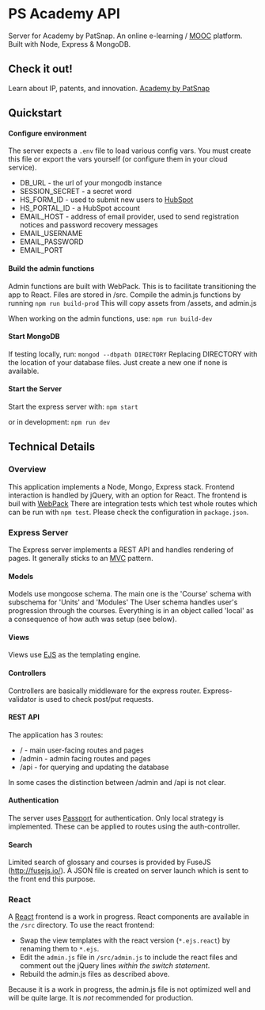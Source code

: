 # PS Academy API

Server for Academy by PatSnap.
An online e-learning / [MOOC](https://en.wikipedia.org/wiki/Massive_open_online_course) platform. 
Built with Node, Express & MongoDB.

## Check it out!

Learn about IP, patents, and innovation.
[Academy by PatSnap](https://academy.patsnap.com)

## Quickstart

#### Configure environment

The server expects a `.env` file to load various config vars. You must create this file or export the vars yourself (or configure them in your cloud service). 

* DB_URL  - the url of your mongodb instance
* SESSION_SECRET - a secret word
* HS_FORM_ID - used to submit new users to [HubSpot](https://www.hubspot.com/)
* HS_PORTAL_ID - a HubSpot account
* EMAIL_HOST - address of email provider, used to send registration notices and password recovery messages
* EMAIL_USERNAME 
* EMAIL_PASSWORD
* EMAIL_PORT

#### Build the admin functions
Admin functions are built with WebPack. This is to facilitate transitioning the app to React. Files are stored in /src. 
Compile the admin.js functions by running
`npm run build-prod`
This will copy assets from /assets, and admin.js 

When working on the admin functions, use: 
`npm run build-dev`

#### Start MongoDB
If testing locally, run: 
`mongod --dbpath DIRECTORY`
Replacing DIRECTORY with the location of your database files. Just create a new one if none is available. 

#### Start the Server
Start the express server with: 
`npm start`

or in development: 
`npm run dev`

## Technical Details

### Overview
This application implements a Node, Mongo, Express stack. Frontend interaction is handled by jQuery, with an option for React. The frontend is buil with [WebPack](https://webpack.js.org/) There are integration tests which test whole routes which can be run with `npm test`. Please check the configuration in `package.json`. 

### Express Server
The Express server implements a REST API and handles rendering of pages. It generally sticks to an [MVC](https://en.wikipedia.org/wiki/Model%E2%80%93view%E2%80%93controller) pattern. 

#### Models
Models use mongoose schema. The main one is the 'Course' schema with subschema for 'Units' and 'Modules'
The User schema handles user's progression through the courses. Everything is in an object called 'local' as a consequence of how auth was setup (see below). 

#### Views
Views use [EJS](http://ejs.co/) as the templating engine.

#### Controllers
Controllers are basically middleware for the express router. Express-validator is used to check post/put requests. 

#### REST API
The application has 3 routes:
* / - main user-facing routes and pages
* /admin - admin facing routes and pages
* /api - for querying and updating the database

In some cases the distinction between /admin and /api is not clear. 

#### Authentication
The server uses [Passport](http://www.passportjs.org/) for authentication. Only local strategy is implemented. These can be applied to routes using the auth-controller. 

#### Search
Limited search of glossary and courses is provided by FuseJS (http://fusejs.io/). A JSON file is created on server launch which is sent to the front end this purpose. 

### React
A [React](https://reactjs.org/) frontend is a work in progress. React components are available in the `/src` directory.  To use the react frontend:

* Swap the view templates with the react version (`*.ejs.react`) by renaming them to `*.ejs`. 
* Edit the `admin.js` file in `/src/admin.js` to include the react files and comment out the jQuery lines *within the switch statement*.
* Rebuild the admin.js files as described above. 

Because it is a work in progress, the admin.js file is not optimized well and will be quite large. It is *not* recommended for production. 